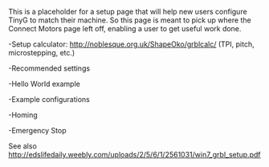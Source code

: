 This is a placeholder for a setup page that will help new users configure TinyG to match their machine. So this page is meant to pick up where the Connect Motors page left off, enabling a user to get useful work done.

-Setup calculator: http://noblesque.org.uk/ShapeOko/grblcalc/ (TPI, pitch, microstepping, etc.)

-Recommended settings

-Hello World example

-Example configurations

-Homing

-Emergency Stop

See also http://edslifedaily.weebly.com/uploads/2/5/6/1/2561031/win7_grbl_setup.pdf